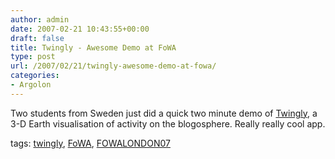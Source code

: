 ```yaml
---
author: admin
date: 2007-02-21 10:43:55+00:00
draft: false
title: Twingly - Awesome Demo at FoWA
type: post
url: /2007/02/21/twingly-awesome-demo-at-fowa/
categories:
- Argolon
---
```


Two students from Sweden just did a quick two minute demo of [Twingly](http://www.twingly.se/ScreenSaver.aspx), a 3-D Earth visualisation of activity on the blogosphere. Really really cool app.

tags: [twingly](http://technorati.com/tag/twingly), [FoWA](http://technorati.com/tag/FoWA), [FOWALONDON07](http://technorati.com/tag/FOWALONDON07)
